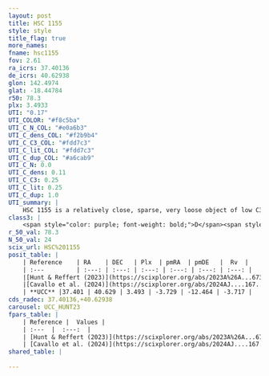 ```yaml
---
layout: post
title: HSC 1155
style: style
title_flag: true
more_names: 
fname: hsc1155
fov: 2.61
ra_icrs: 37.40136
de_icrs: 40.62938
glon: 142.4974
glat: -18.44784
r50: 78.3
plx: 3.4933
UTI: "0.17"
UTI_COLOR: "#f8c5ba"
UTI_C_N_COL: "#e0a6b3"
UTI_C_dens_COL: "#f2b9b4"
UTI_C_C3_COL: "#fdd7c3"
UTI_C_lit_COL: "#fdd7c3"
UTI_C_dup_COL: "#a6cab9"
UTI_C_N: 0.0
UTI_C_dens: 0.11
UTI_C_C3: 0.25
UTI_C_lit: 0.25
UTI_C_dup: 1.0
UTI_summary: |
    HSC 1155 is a relatively close, sparse, very loose object of low C3 quality. It was recently reported in the literature.<br><br><span style="color: #99180f; font-weight: bold;">Warning: </span>contains less than 25 stars with <i>P>0.5</i> estimated.
class3: |
    <span style="color: purple; font-weight: bold;">D</span><span style="color: #FFC300; font-weight: bold;">B</span>
r_50_val: 78.3
N_50_val: 24
scix_url: HSC%201155
posit_table: |
    | Reference    | RA    | DEC   | Plx  | pmRA  | pmDE   |  Rv  |
    | :---         | :---: | :---: | :---: | :---: | :---: | :---: |
    |[Hunt & Reffert (2023)](https://scixplorer.org/abs/2023A%26A...673A.114H) | 39.984 | 40.556 | 3.488 | -3.867 | -12.664 | -8.058 |
    |[Cavallo et al. (2024)](https://scixplorer.org/abs/2024AJ....167...12C) | 38.711 | 40.437 | 3.508 | -- | -- | -- |
    | **UCC** |37.401 | 40.629 | 3.493 | -3.729 | -12.464 | -3.717 | 
cds_radec: 37.40136,+40.62938
carousel: UCC_HUNT23
fpars_table: |
    | Reference |  Values |
    | :---  |  :---:  |
    | [Hunt & Reffert (2023)](https://scixplorer.org/abs/2023A%26A...673A.114H) | `AV50=0.161, diffAV50=0.671, MOD50=7.219, logAge50=8.307` |
    | [Cavallo et al. (2024)](https://scixplorer.org/abs/2024AJ....167...12C) | `AV50=0.38, dMod50=7.42, logAge50=8.1, [Fe/H]50=0.05` |
shared_table: |
    
---
```

